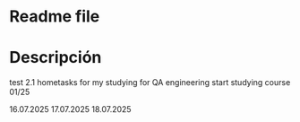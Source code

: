 # Readme file

# Descripción 

test 2.1
hometasks for my studying for QA engineering 
start studying course 01/25

16.07.2025
17.07.2025
18.07.2025